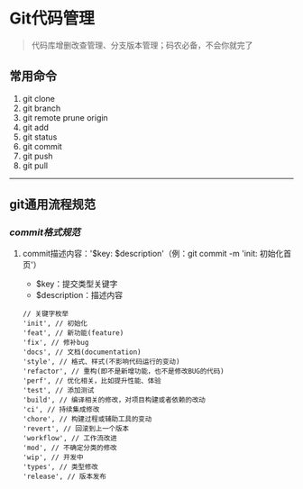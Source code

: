 # Git代码管理
 > 代码库增删改查管理、分支版本管理；码农必备，不会你就完了

## 常用命令
  1. git clone
  2. git branch
  3. git remote prune origin
  4. git add
  5. git status
  6. git commit
  7. git push
  8. git pull

-----

## git通用流程规范
### *commit格式规范*
  1. commit描述内容：'$key: $description'（例：git commit -m 'init: 初始化首页'）
      - $key：提交类型关键字
      - $description：描述内容

      ```
      // 关键字枚举
      'init', // 初始化
      'feat', // 新功能(feature)
      'fix', // 修补bug
      'docs', // 文档(documentation)
      'style', // 格式、样式(不影响代码运行的变动)
      'refactor', // 重构(即不是新增功能，也不是修改BUG的代码)
      'perf', // 优化相关，比如提升性能、体验
      'test', // 添加测试
      'build', // 编译相关的修改，对项目构建或者依赖的改动
      'ci', // 持续集成修改
      'chore', // 构建过程或辅助工具的变动
      'revert', // 回滚到上一个版本
      'workflow', // 工作流改进
      'mod', // 不确定分类的修改
      'wip', // 开发中
      'types', // 类型修改
      'release', // 版本发布
      ```
